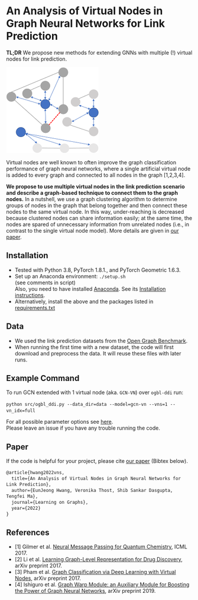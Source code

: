# An Analysis of Virtual Nodes in Graph Neural Networks for Link Prediction

**TL;DR**
We propose new methods for extending GNNs with multiple (!) virtual nodes for link prediction.


<p align="center">

![](./pic.png)

</p>


Virtual nodes are well known to often improve the graph classification performance of graph neural networks, where a single artificial virtual node is added to every graph and connected to all nodes in the graph [1,2,3,4]. 

**We propose to use multiple virtual nodes in the link prediction scenario and describe a graph-based technique to connect them to the graph nodes.** 
In a nutshell, we use a graph clustering algorithm to determine groups of nodes in the graph that belong together and then connect these nodes to the same virtual node. In this way, under-reaching is decreased because clustered nodes can share information easily; at the same time, the nodes are spared of unnecessary information from unrelated nodes (i.e., in contrast to the single virtual node model).
More details are given in [our paper](https://openreview.net/pdf?id=dI6KBKNRp7).
## Installation
* Tested with Python 3.8, PyTorch 1.8.1., and PyTorch Geometric 1.6.3.
* Set up an Anaconda environment: `./setup.sh` 
<br/>(see comments in script)
<br/> Also, you need to have installed [Anaconda](https://www.anaconda.com/products/individual#Downloads). See its [Installation instructions](https://docs.anaconda.com/anaconda/install/).
* Alternatively, install the above and the packages listed in [requirements.txt](requirements.txt)

## Data

* We used the link prediction datasets from the [Open Graph Benchmark](https://ogb.stanford.edu/). 
* When running the first time with a new dataset, the code will first download and preprocess the data. It will reuse these files with later runs.


## Example Command
To run GCN extended with 1 virtual node (aka. `GCN-VN`) over `ogbl-ddi` run:
    
`python src/ogbl_ddi.py --data_dir=data --model=gcn-vn --vns=1 --vn_idx=full`

For all possible parameter options see [here](./src/utils/parser.py).
<br/>Please leave an issue if you have any trouble running the code.

## Paper

If the code is helpful for your project, please cite [our paper](https://openreview.net/pdf?id=dI6KBKNRp7) (Bibtex below).
```
@article{hwang2022vns,
  title={An Analysis of Virtual Nodes in Graph Neural Networks for Link Prediction},
  author={EunJeong Hwang, Veronika Thost, Shib Sankar Dasgupta, Tengfei Ma},
  journal={Learning on Graphs},
  year={2022}
}
```

## References

* [1] Gilmer et al. [Neural Message Passing for Quantum Chemistry](https://arxiv.org/pdf/1704.01212.pdf), ICML 2017.
* [2] Li et al. [Learning Graph-Level Representation for Drug Discovery](http://arxiv.org/abs/1709.03741), arXiv preprint 2017.
* [3]  Pham et al. [Graph Classification via Deep Learning with Virtual Nodes](https://arxiv.org/pdf/1708.04357.pdf), arXiv preprint 2017.
* [4]  Ishiguro et al. [Graph Warp Module: an Auxiliary Module for Boosting the Power of Graph Neural Networks](https://arxiv.org/pdf/1902.01020.pdf), arXiv preprint 2019.


